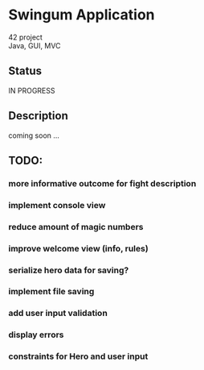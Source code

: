 # Swingum Application

42 project<br>
Java, GUI, MVC

## Status

IN PROGRESS

## Description

coming soon ...

## TODO:

### more informative outcome for fight description
### implement console view
### reduce amount of magic numbers
### improve welcome view (info, rules)
### serialize hero data for saving?
### implement file saving
### add user input validation
### display errors
### constraints for Hero and user input
